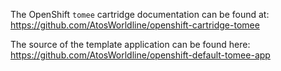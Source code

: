 The OpenShift `tomee` cartridge documentation can be found at:
https://github.com/AtosWorldline/openshift-cartridge-tomee

The source of the template application can be found here:
https://github.com/AtosWorldline/openshift-default-tomee-app
